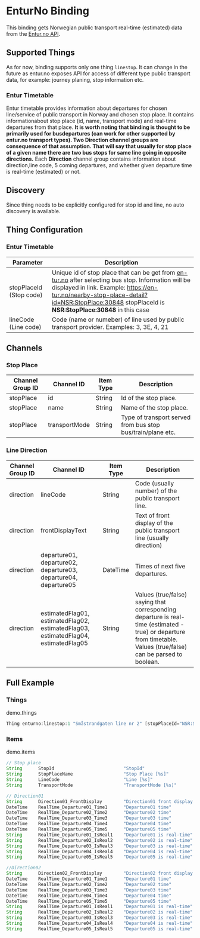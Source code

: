 # EnturNo Binding

This binding gets Norwegian public transport real-time (estimated) data from the [Entur.no API](https://developer.entur.org/content/journey-planner-0).
                                                        
## Supported Things

As for now, binding supports only one thing `linestop`.
It can change in the future as entur.no exposes API for access of different type public transport data, for example: journey planing, stop information etc.

### Entur Timetable

Entur timetable provides information about departures for chosen line/service of public transport in Norway and chosen stop place. 
It contains informationabout stop place (id, name, transport mode) and real-time departures from that place. 
**It is worth noting that binding is thought to be primarily used for busdepartures (can work for other supported by entur.no transport types). 
Two Direction channel groups are consequence of that assumption. 
That will say that usually for stop place of a given name there are two bus stops for same line going in opposite directions.** 
Each **Direction** channel group contains information about direction,line code, 5 coming departures, and whether given departure time is real-time (estimated) or not. 

## Discovery

Since thing needs to be explicitly configured for stop id and line, no auto discovery is available.

## Thing Configuration

### Entur Timetable

| Parameter                 | Description                                                                                                                                                                                                                                                                  |
|---------------------------|------------------------------------------------------------------------------------------------------------------------------------------------------------------------------------------------------------------------------------------------------------------------------|
| stopPlaceId (Stop code)   | Unique id of stop place that can be get from [en-tur.no](https://en-tur.no) after selecting bus stop. Information will be displayed in link. Example: <https://en-tur.no/nearby-stop-place-detail?id=NSR:StopPlace:30848> stopPlaceId is **NSR:StopPlace:30848** in this case|
| lineCode (Line code)      | Code (name or numeber) of line used by public transport provider. Examples: 3, 3E, 4, 21                                                                                                                                                                                     |

## Channels

### Stop Place

| Channel Group ID | Channel ID      | Item Type | Description                                                 |
|------------------|-----------------|-----------|-------------------------------------------------------------|
| stopPlace        | id              | String    | Id of the stop place.                                       |
| stopPlace        | name            | String    | Name of the stop place.                                     |
| stopPlace        | transportMode   | String    | Type of transport served from bus stop bus/train/plane etc. |

### Line Direction

| Channel Group ID  | Channel ID                                                                            | Item Type | Description                                                                                                                                                           |
|-------------------|---------------------------------------------------------------------------------------|-----------|-----------------------------------------------------------------------------------------------------------------------------------------------------------------------|
| direction         | lineCode                                                                              | String    | Code (usually number) of the public transport line.                                                                                                                   |
| direction         | frontDisplayText                                                                      | String    | Text of front display of the public transport line (usually direction)                                                                                                |
| direction         | departure01, departure02, departure03, departure04, departure05                       | DateTime  | Times of next five departures.                                                                                                                                        |
| direction         | estimatedFlag01, estimatedFlag02, estimatedFlag03, estimatedFlag04, estimatedFlag05   | String    | Values (true/false) saying that corresponding departure is real-time (estimated - true) or departure from timetable. Values (true/false) can be parsed to boolean.    |

## Full Example

### Things

demo.things

```java
Thing enturno:linestop:1 "Småstrandgaten line nr 2" [stopPlaceId="NSR:StopPlace:30848", lineCode="2"]
```

### Items

demo.items

```java
// Stop place
String      StopId                          "StopId"                        {channel="enturno:linestop:1:stopPlace#id"}               
String      StopPlaceName                   "Stop Place [%s]"               {channel="enturno:linestop:1:stopPlace#name"}
String      LineCode                        "Line [%s]"                     {channel="enturno:linestop:1:Direction01#lineCode"} 
String      TransportMode                   "TransportMode [%s]"            {channel="enturno:linestop:1:stopPlace#transportMode"} 

// Direction01
String      Direction01_FrontDisplay        "Direction01 front display [%s]"    {channel="enturno:linestop:1:Direction01#frontDisplayText"} 
DateTime    RealTime_Departure01_Time1      "Departure01 time"                  {channel="enturno:linestop:1:Direction01#departure01"}     
DateTime    RealTime_Departure02_Time2      "Departure02 time"                  {channel="enturno:linestop:1:Direction01#departure02"}     
DateTime    RealTime_Departure03_Time3      "Departure03 time"                  {channel="enturno:linestop:1:Direction01#departure03"}     
DateTime    RealTime_Departure04_Time4      "Departure04 time"                  {channel="enturno:linestop:1:Direction01#departure04"}     
DateTime    RealTime_Departure05_Time5      "Departure05 time"                  {channel="enturno:linestop:1:Direction01#departure05"}     
String      RealTime_Departure01_IsReal1    "Departure01 is real-time"          {channel="enturno:linestop:1:Direction01#estimatedFlag01"} 
String      RealTime_Departure02_IsReal2    "Departure02 is real-time"          {channel="enturno:linestop:1:Direction01#estimatedFlag02"} 
String      RealTime_Departure03_IsReal3    "Departure03 is real-time"          {channel="enturno:linestop:1:Direction01#estimatedFlag03"} 
String      RealTime_Departure04_IsReal4    "Departure04 is real-time"          {channel="enturno:linestop:1:Direction01#estimatedFlag04"} 
String      RealTime_Departure05_IsReal5    "Departure05 is real-time"          {channel="enturno:linestop:1:Direction01#estimatedFlag05"} 

//Direction02
String      Direction02_FrontDisplay        "Direction02 front display [%s]"    {channel="enturno:linestop:1:Direction02#frontDisplayText"}
DateTime    RealTime_Departure01_Time1      "Departure01 time"                  {channel="enturno:linestop:1:Direction02#departure01"}    
DateTime    RealTime_Departure02_Time2      "Departure02 time"                  {channel="enturno:linestop:1:Direction02#departure02"}    
DateTime    RealTime_Departure03_Time3      "Departure03 time"                  {channel="enturno:linestop:1:Direction02#departure03"}    
DateTime    RealTime_Departure04_Time4      "Departure04 time"                  {channel="enturno:linestop:1:Direction02#departure04"}    
DateTime    RealTime_Departure05_Time5      "Departure05 time"                  {channel="enturno:linestop:1:Direction02#departure05"}    
String      RealTime_Departure01_IsReal1    "Departure01 is real-time"          {channel="enturno:linestop:1:Direction02#estimatedFlag01"}
String      RealTime_Departure02_IsReal2    "Departure02 is real-time"          {channel="enturno:linestop:1:Direction02#estimatedFlag02"}
String      RealTime_Departure03_IsReal3    "Departure03 is real-time"          {channel="enturno:linestop:1:Direction02#estimatedFlag03"}
String      RealTime_Departure04_IsReal4    "Departure04 is real-time"          {channel="enturno:linestop:1:Direction02#estimatedFlag04"}
String      RealTime_Departure05_IsReal5    "Departure05 is real-time"          {channel="enturno:linestop:1:Direction02#estimatedFlag05"}
```
